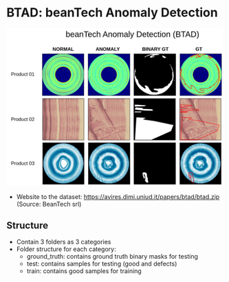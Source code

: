 # BTAD: beanTech Anomaly Detection

<img src="images/BTAD.png"/>

- Website to the dataset: https://avires.dimi.uniud.it/papers/btad/btad.zip (Source: BeanTech srl)

## Structure
- Contain 3 folders as 3 categories
- Folder structure for each category:
  - ground_truth: contains ground truth binary masks for testing
  - test: contains samples for testing (good and defects)
  - train: contains good samples for training